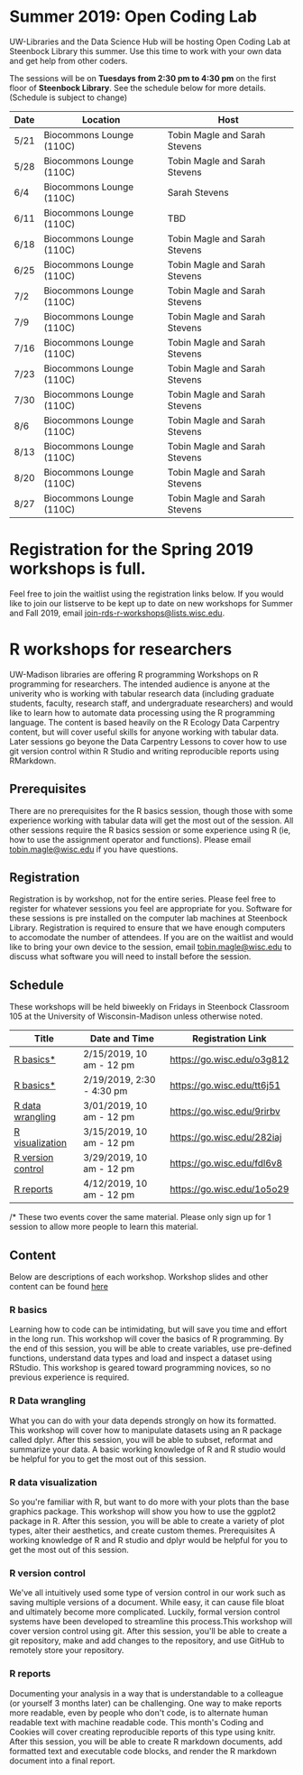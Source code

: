 # Summer 2019: Open Coding Lab

UW-Libraries and the Data Science Hub will be hosting Open Coding Lab at Steenbock Library this summer. Use this time to work with your own data and get help from other coders. 

The sessions will be on **Tuesdays from 2:30 pm to 4:30 pm** on the first floor of **Steenbock Library**. See the schedule below for more details. (Schedule is subject to change)

Date | Location | Host
-----|--------- |--------
5/21 | Biocommons Lounge (110C)| Tobin Magle and Sarah Stevens
5/28 | Biocommons Lounge (110C)| Tobin Magle and Sarah Stevens
6/4  | Biocommons Lounge (110C)| Sarah Stevens
6/11 | Biocommons Lounge (110C)| TBD
6/18 | Biocommons Lounge (110C)| Tobin Magle and Sarah Stevens
6/25 | Biocommons Lounge (110C)| Tobin Magle and Sarah Stevens
7/2  | Biocommons Lounge (110C)| Tobin Magle and Sarah Stevens
7/9  | Biocommons Lounge (110C)| Tobin Magle and Sarah Stevens
7/16 | Biocommons Lounge (110C)| Tobin Magle and Sarah Stevens
7/23 | Biocommons Lounge (110C)| Tobin Magle and Sarah Stevens
7/30 | Biocommons Lounge (110C)| Tobin Magle and Sarah Stevens
8/6  | Biocommons Lounge (110C)| Tobin Magle and Sarah Stevens
8/13 | Biocommons Lounge (110C)| Tobin Magle and Sarah Stevens
8/20 | Biocommons Lounge (110C)| Tobin Magle and Sarah Stevens
8/27 | Biocommons Lounge (110C)| Tobin Magle and Sarah Stevens



# Registration for the Spring 2019 workshops is full. 
Feel free to join the waitlist using the registration links below. If you would like to join our listserve to be kept up to date on new workshops for Summer and Fall 2019, email join-rds-r-workshops@lists.wisc.edu.

# R workshops for researchers
UW-Madison libraries are offering R programming Workshops on R programming for researchers. The intended audience is anyone at the univerity who is working with tabular research data (including graduate students, faculty, research staff, and undergraduate researchers) and would like to learn how to automate data processing using the R programming language. The content is based heavily on the R Ecology Data Carpentry content, but will cover useful skills for anyone working with tabular data. Later sessions go beyone the Data Carpentry Lessons to cover how to use git version control within R Studio and writing reproducible reports using RMarkdown.

## Prerequisites
There are no prerequisites for the R basics session, though those with some experience working with tabular data will get the most out of the session. All other sessions require the R basics session or some experience using R (ie, how to use the assignment operator and functions). Please email tobin.magle@wisc.edu if you have questions.

## Registration
Registration is by workshop, not for the entire series. Please feel free to register for whatever sessions you feel are appropriate for you. Software for these sessions is pre installed on the computer lab machines at Steenbock Library. Registration is required to ensure that we have enough computers to accomodate the number of attendees. If you are on the waitlist and would like to bring your own device to the session, email tobin.magle@wisc.edu to discuss what software you will need to install before the session.

## Schedule
These workshops will be held biweekly on Fridays in Steenbock Classroom 105 at the University of Wisconsin-Madison unless otherwise noted. 

Title | Date and Time | Registration Link
------|-------------------------------|----------------------------------
[R basics*](https://researchguides.library.wisc.edu/R/basics)|2/15/2019, 10 am - 12 pm | https://go.wisc.edu/o3g812
[R basics*](https://researchguides.library.wisc.edu/R/basics)|2/19/2019, 2:30 - 4:30 pm | https://go.wisc.edu/tt6j51
[R data wrangling](https://researchguides.library.wisc.edu/R/tidyverse)|3/01/2019, 10 am - 12 pm | https://go.wisc.edu/9rirbv 
[R visualization](https://researchguides.library.wisc.edu/R/tidyverse)|3/15/2019, 10 am - 12 pm | https://go.wisc.edu/282iaj 
[R version control](https://researchguides.library.wisc.edu/R/tidyverse)|3/29/2019, 10 am - 12 pm | https://go.wisc.edu/fdl6v8 
[R reports](https://researchguides.library.wisc.edu/R/tidyverse)|4/12/2019, 10 am - 12 pm | https://go.wisc.edu/1o5o29

/* These two events cover the same material. Please only sign up for 1 session to allow more people to learn this material.

## Content
Below are descriptions of each workshop. Workshop slides and other content can be found [here](https://researchguides.library.wisc.edu/R)

### R basics

Learning how to code can be intimidating, but will save you time and effort in the long run. This workshop will cover the basics of R programming. By the end of this session, you will be able to create variables, use pre-defined functions, understand data types and load and inspect a dataset using RStudio. This workshop is geared toward programming novices, so no previous experience is required. 

### R Data wrangling

What you can do with your data depends strongly on how its formatted. This workshop will cover how to manipulate datasets using an R package called dplyr. After this session, you will be able to subset, reformat and summarize your data. A basic working knowledge of R and R studio would be helpful for you to get the most out of this session.

### R data visualization

So you're familiar with R, but want to do more with your plots than the base graphics package. This workshop will show you how to use the ggplot2 package in R. After this session, you will be able to create a variety of plot types, alter their aesthetics, and create custom themes.
Prerequisites	A working knowledge of R and R studio and dplyr would be helpful for you to get the most out of this session.

### R version control

We've all intuitively used some type of version control in our work such as saving multiple versions of a document. While easy, it can cause file bloat and ultimately become more complicated. Luckily, formal version control systems have been developed to streamline this process.This workshop will cover version control using git. After this session, you'll be able to create a git repository, make and add changes to the repository, and use GitHub to remotely store your repository.

### R reports

Documenting your analysis in a way that is understandable to a colleague (or yourself 3 months later) can be challenging. One way to make reports more readable, even by people who don't code, is to alternate human readable text with machine readable code. This month's Coding and Cookies will cover creating reproducible reports of this type using knitr. After this session, you will be able to create R markdown documents, add formatted text and executable code blocks, and render the R markdown document into a final report.
